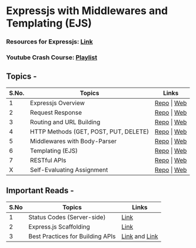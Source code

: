 # Expressjs with Middlewares and Templating (EJS)

### Resources for Expressjs: [Link](https://www.tutorialspoint.com/expressjs/)

### Youtube Crash Course: [Playlist](https://www.youtube.com/playlist?list=PL4cUxeGkcC9jsz4LDYc6kv3ymONOKxwBU)

## Topics -

| S.No. | Topics                                | Links                                                                                                                                                                            |
| ----- | ------------------------------------- | -------------------------------------------------------------------------------------------------------------------------------------------------------------------------------- |
| 1     | Expressjs Overview                    | [Repo](https://github.com/iampavangandhi/TheNodeCourse/tree/master/03%20Expressjs/Topic1) \| [Web](https://iampavangandhi.github.io/TheNodeCourse/03%20Expressjs/Topic1)         |
| 2     | Request Response                      | [Repo](https://github.com/iampavangandhi/TheNodeCourse/tree/master/03%20Expressjs/Topic2) \| [Web](https://iampavangandhi.github.io/TheNodeCourse/03%20Expressjs/Topic2)         |
| 3     | Routing and URL Building              | [Repo](https://github.com/iampavangandhi/TheNodeCourse/tree/master/03%20Expressjs/Topic3) \| [Web](https://iampavangandhi.github.io/TheNodeCourse/03%20Expressjs/Topic3)         |
| 4     | HTTP Methods (GET, POST, PUT, DELETE) | [Repo](https://github.com/iampavangandhi/TheNodeCourse/tree/master/03%20Expressjs/Topic4) \| [Web](https://iampavangandhi.github.io/TheNodeCourse/03%20Expressjs/Topic4)         |
| 5     | Middlewares with Body-Parser          | [Repo](https://github.com/iampavangandhi/TheNodeCourse/tree/master/03%20Expressjs/Topic5) \| [Web](https://iampavangandhi.github.io/TheNodeCourse/03%20Expressjs/Topic5)         |
| 6     | Templating (EJS)                      | [Repo](https://github.com/iampavangandhi/TheNodeCourse/tree/master/03%20Expressjs/Topic6) \| [Web](https://iampavangandhi.github.io/TheNodeCourse/03%20Expressjs/Topic6)         |
| 7     | RESTful APIs                          | [Repo](https://github.com/iampavangandhi/TheNodeCourse/tree/master/03%20Expressjs/Topic7) \| [Web](https://iampavangandhi.github.io/TheNodeCourse/03%20Expressjs/Topic7)         |
| X     | Self-Evaluating Assignment            | [Repo](https://github.com/iampavangandhi/TheNodeCourse/tree/master/03%20Expressjs/Assignment) \| [Web](https://iampavangandhi.github.io/TheNodeCourse/03%20Expressjs/Assignment) |

## Important Reads -

| S.No | Topics                           | Links                                                                                                                                                               |
| ---- | -------------------------------- | ------------------------------------------------------------------------------------------------------------------------------------------------------------------- |
| 1    | Status Codes (Server-side)       | [Link](https://www.tutorialspoint.com/http/http_status_codes.htm)                                                                                                   |
| 2    | Express.js Scaffolding           | [Link](https://www.geeksforgeeks.org/scaffolding-expressjs-app-scratch/)                                                                                            |
| 3    | Best Practices for Building APIs | [Link](https://stackoverflow.blog/2020/03/02/best-practices-for-rest-api-design/) and [Link](https://www.tutorialspoint.com/expressjs/expressjs_best_practices.htm) |
